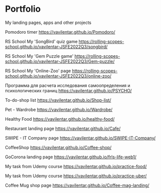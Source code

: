 # Portfolio
My landing pages, apps and other projects

Pomodoro timer
https://vavilentar.github.io/Pomodoro/

RS School My 'SongBird' quiz game
https://rolling-scopes-school.github.io/vavilentar-JSFE2022Q3/songbird/

RS School My 'Gem Puzzle game'
https://rolling-scopes-school.github.io/vavilentar-JSFE2022Q3/Gem-puzzle/

RS School My 'Online-Zoo' page
https://rolling-scopes-school.github.io/vavilentar-JSFE2022Q3/online-zoo/

Программа для расчета исследования самоопределения и психологических границ
https://vavilentar.github.io/PSYCHO/

To-do-shop list
https://vavilentar.github.io/Shop-list/

Pet - Wardrobe
https://vavilentar.github.io/Wardrobe/

Healthy Food
https://vavilentar.github.io/healthy-food/

Restaurant landing page
https://vavilentar.github.io/Cafe/

SWIPE - IT Company page
https://vavilentar.github.io/SWIPE-IT-Company/

CoffeeShop
https://vavilentar.github.io/Coffee-shop/

GoCorona landing page
https://vavilentar.github.io/frls-life-web1/

My task from Udemy course
https://vavilentar.github.io/practice-food/

My task from Udemy course
https://vavilentar.github.io/practice-uber/

Coffee Mug shop page
https://vavilentar.github.io/Coffee-mag-landing/
